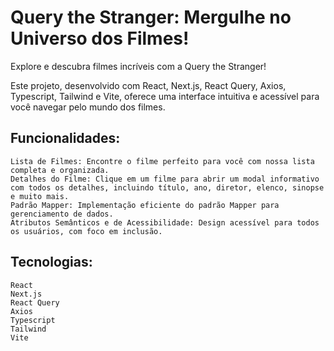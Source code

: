 # Query the Stranger: Mergulhe no Universo dos Filmes!

Explore e descubra filmes incríveis com a Query the Stranger!

Este projeto, desenvolvido com React, Next.js, React Query, Axios, Typescript, Tailwind e Vite, oferece uma interface intuitiva e acessível para você navegar pelo mundo dos filmes.

## Funcionalidades:

    Lista de Filmes: Encontre o filme perfeito para você com nossa lista completa e organizada.
    Detalhes do Filme: Clique em um filme para abrir um modal informativo com todos os detalhes, incluindo título, ano, diretor, elenco, sinopse e muito mais.
    Padrão Mapper: Implementação eficiente do padrão Mapper para gerenciamento de dados.
    Atributos Semânticos e de Acessibilidade: Design acessível para todos os usuários, com foco em inclusão.

## Tecnologias:

    React
    Next.js
    React Query
    Axios
    Typescript
    Tailwind
    Vite
